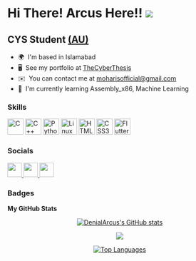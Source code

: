 Hi There! Arcus Here!! ![](https://user-images.githubusercontent.com/18350557/176309783-0785949b-9127-417c-8b55-ab5a4333674e.gif)
=============================================================================================================================

CYS Student [(AU)](http://au.edu.pk)
---------------------------

* 🌍  I'm based in Islamabad
* 🖥️  See my portfolio at [TheCyberThesis](http://thecyberthesis.com)
* ✉️  You can contact me at [moharisofficial@gmail.com](mailto:moharisofficial@gmail.com)
* 🧠  I'm currently learning Assembly\_x86, Machine Learning

### Skills


<p align="left">
  <a href="https://docs.microsoft.com/en-us/cpp/?view=msvc-170" target="_blank" rel="noreferrer"><img src="https://raw.githubusercontent.com/danielcranney/readme-generator/main/public/icons/skills/c-colored.svg" width="36" height="36" alt="C" /></a>
  <a href="https://docs.microsoft.com/en-us/cpp/?view=msvc-170" target="_blank" rel="noreferrer"><img src="https://raw.githubusercontent.com/danielcranney/readme-generator/main/public/icons/skills/cplusplus-colored.svg" width="36" height="36" alt="C++" /></a>
  <a href="https://www.python.org/" target="_blank" rel="noreferrer"><img src="https://raw.githubusercontent.com/danielcranney/readme-generator/main/public/icons/skills/python-colored.svg" width="36" height="36" alt="Python" /></a>
  <a href="https://www.linux.org" target="_blank" rel="noreferrer">
        <img src="https://raw.githubusercontent.com/danielcranney/readme-generator/main/public/icons/skills/linux-colored.svg" width="36" height="36" alt="Linux" /></a>
  <a href="https://developer.mozilla.org/en-US/docs/Glossary/HTML5" target="_blank" rel="noreferrer"><img src="https://raw.githubusercontent.com/danielcranney/readme-generator/main/public/icons/skills/html5-colored.svg" width="36" height="36" alt="HTML5" /></a>
  <a href="https://www.w3.org/TR/CSS/#css" target="_blank" rel="noreferrer"><img src="https://raw.githubusercontent.com/danielcranney/readme-generator/main/public/icons/skills/css3-colored.svg" width="36" height="36" alt="CSS3" /></a>
  <a href="https://app.flutterflow.io/" target="_blank" rel="noreferrer"><img src="https://app.flutterflow.io/images/ff_logo_small.png" width="36" height="36" alt="FlutterFlow" /></a>
</p>



### Socials

<p align="left"> <a href="https://www.github.com/DenialArcus" target="_blank" rel="noreferrer"> <picture> <source media="(prefers-color-scheme: dark)" srcset="https://raw.githubusercontent.com/danielcranney/readme-generator/main/public/icons/socials/github-dark.svg" /> <source media="(prefers-color-scheme: light)" srcset="https://raw.githubusercontent.com/danielcranney/readme-generator/main/public/icons/socials/github.svg" /> <img src="https://raw.githubusercontent.com/danielcranney/readme-generator/main/public/icons/socials/github.svg" width="32" height="32" /> </picture> </a> <a href="http://www.instagram.com/@arcusten" target="_blank" rel="noreferrer"> <picture> <source media="(prefers-color-scheme: none)" srcset="undefined" /> <source media="(prefers-color-scheme: light)" srcset="https://raw.githubusercontent.com/danielcranney/readme-generator/main/public/icons/socials/instagram.svg" /> <img src="https://raw.githubusercontent.com/danielcranney/readme-generator/main/public/icons/socials/instagram.svg" width="32" height="32" /> </picture> </a> <a href="https://www.linkedin.com/in/muhammad-haris-815aa326a/" target="_blank" rel="noreferrer"> <picture> <source media="(prefers-color-scheme: dark)" srcset="https://raw.githubusercontent.com/danielcranney/readme-generator/main/public/icons/socials/linkedin-dark.svg" /> <source media="(prefers-color-scheme: light)" srcset="https://raw.githubusercontent.com/danielcranney/readme-generator/main/public/icons/socials/linkedin.svg" /> <img src="https://raw.githubusercontent.com/danielcranney/readme-generator/main/public/icons/socials/linkedin.svg" width="32" height="32" /> </picture> </a>
</p>

### Badges

<b>My GitHub Stats</b>

<p align="center"><a href="http://www.github.com/DenialArcus"><img src="https://github-readme-stats.vercel.app/api?username=DenialArcus&show_icons=true&hide=&count_private=true&title_color=ef4444&text_color=ffffff&icon_color=3382ed&bg_color=000000&hide_border=true&show_icons=true" alt="DenialArcus's GitHub stats" /></a></p>

<p align="center"><a href="http://www.github.com/DenialArcus"><img src="https://github-readme-streak-stats.herokuapp.com/?user=DenialArcus&stroke=ffffff&background=000000&ring=ef4444&fire=ef4444&currStreakNum=ffffff&currStreakLabel=ef4444&sideNums=ffffff&sideLabels=ffffff&dates=ffffff&hide_border=true" /></a></p>

<p align="center"><a href="https://github.com/DenialArcus" align="left"><img src="https://github-readme-stats.vercel.app/api/top-langs/?username=DenialArcus&langs_count=10&title_color=ef4444&text_color=ffffff&icon_color=3382ed&bg_color=000000&hide_border=true&locale=en&custom_title=Top%20%Languages" alt="Top Languages" /></a></p>
